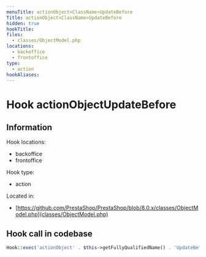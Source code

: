 ```yaml
---
menuTitle: actionObject<ClassName>UpdateBefore
Title: actionObject<ClassName>UpdateBefore
hidden: true
hookTitle: 
files:
  - classes/ObjectModel.php
locations:
  - backoffice
  - frontoffice
type:
  - action
hookAliases:
---
```


# Hook actionObject<ClassName>UpdateBefore

## Information

Hook locations: 
  - backoffice
  - frontoffice

Hook type: 
  - action

Located in: 
  - [https://github.com/PrestaShop/PrestaShop/blob/8.0.x/classes/ObjectModel.php](classes/ObjectModel.php)

## Hook call in codebase

```php
Hook::exec('actionObject' . $this->getFullyQualifiedName() . 'UpdateBefore', ['object' => $this]);
```
